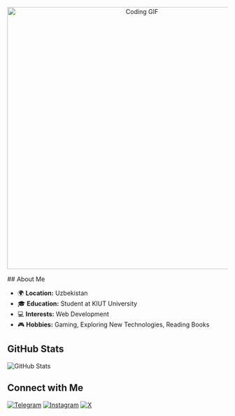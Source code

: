<!-- GIF Section -->
<p align="center">
  <img src="https://i.giphy.com/media/v1.Y2lkPTc5MGI3NjExOG5yZHRlbTMyanl2eXNrY2J2c3UyNzBucnp6eHF5a2VjY2ZkNmt3aiZlcD12MV9pbnRlcm5hbF9naWZfYnlfaWQmY3Q9Zw/mK9qk79AMjtbW/giphy.gif" alt="Coding GIF" width="600">
</p>
<!-- About Me Section -->
## About Me

- 🌍 **Location:** Uzbekistan
- 🎓 **Education:** Student at KIUT University
- 💻 **Interests:** Web Development
- 🎮 **Hobbies:** Gaming, Exploring New Technologies, Reading Books

<!-- GitHub Stats -->
## GitHub Stats

<!-- GitHub Stats and Top Languages Side by Side -->
<div style="display: flex; justify-content: space-between; align-items: center;">
  <!-- GitHub Stats -->
  <div style="flex: 1; padding-right: 10px;">
    <img src="https://github-readme-stats.vercel.app/api?username=Karimov-Akbar&show_icons=true&theme=transparent&title_color=FFFFFF&text_color=FFFFFF&icon_color=FF0000&border_color=FF0000" alt="GitHub Stats">
  </div>
</div>

<!-- Contact Me Section -->
## Connect with Me

[![Telegram](https://img.shields.io/badge/Telegram-CF0000?style=for-the-badge&logo=telegram&logoColor=white)](https://t.me/iamknight_a)
[![Instagram](https://img.shields.io/badge/Instagram-CF0000?style=for-the-badge&logo=instagram&logoColor=white)](https://www.instagram.com/iamknight___a)
[![X](https://img.shields.io/badge/X-CF0000?style=for-the-badge&logo=x&logoColor=white)](https://x.com/morshus1)
